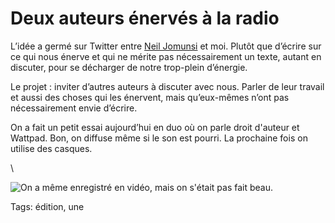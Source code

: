 # Deux auteurs énervés à la radio

L’idée a germé sur Twitter entre [Neil Jomunsi](http://page42.org/) et moi. Plutôt que d’écrire sur ce qui nous énerve et qui ne mérite pas nécessairement un texte, autant en discuter, pour se décharger de notre trop-plein d’énergie.<span id="more-39647"></span>

Le projet : inviter d’autres auteurs à discuter avec nous. Parler de leur travail et aussi des choses qui les énervent, mais qu’eux-mêmes n’ont pas nécessairement envie d’écrire.

On a fait un petit essai aujourd’hui en duo où on parle droit d'auteur et Wattpad. Bon, on diffuse même si le son est pourri. La prochaine fois on utilise des casques.

\

![On a même enregistré en vidéo, mais on s'était pas fait beau.](http://blog.tcrouzet.comhttps://tcrouzet.com/images_tc/2015/02/video.jpg)



Tags: édition, une
